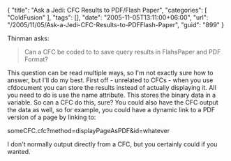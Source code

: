 {
	"title": "Ask a Jedi: CFC Results to PDF/Flash Paper",
	"categories": [
		"ColdFusion"
	],
	"tags": [],
	"date": "2005-11-05T13:11:00+06:00",
	"url": "/2005/11/05/Ask-a-Jedi-CFC-Results-to-PDFFlash-Paper",
	"guid": "899"
}

Thinman asks:

<blockquote>
Can a CFC be coded to to save query results in FlahsPaper and PDF Format?
</blockquote>

This question can be read multiple ways, so I'm not exactly sure how to answer, but I'll do my best. First off - unrelated to CFCs - when you use cfdocument you can store the results instead of actually displaying it. All you need to do is use the name attribute. This stores the binary data in a variable. So can a CFC do this, sure? You could also have the CFC output the data as well, so for example, you could have a dynamic link to a PDF version of a page by linking to:

someCFC.cfc?method=displayPageAsPDF&id=whatever

I don't normally output directly from a CFC, but you certainly could if you wanted.